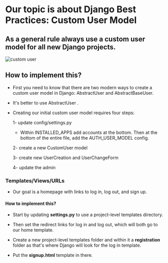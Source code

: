 # Our topic is about Django Best Practices: Custom User Model

## As a general rule always use a custom user model for all new Django projects.


![custom user](https://www.geekinsta.com/content/images/2021/03/create-custom-django-user-model.jpg)


## How to implement this?

- First you need to know that there are two modern ways to create a custom user model in Django: AbstractUser and AbstractBaseUser.
 
- It's better to use AbstractUser .

- Creating our initial custom user model requires four steps:

    1- update config/settings.py

     - Within INSTALLED_APPS add accounts at the bottom. Then at the bottom of the entire file, add the AUTH_USER_MODEL config.

    2- create a new CustomUser model

    3- create new UserCreation and UserChangeForm

    4- update the admin



### Templates/Views/URLs

- Our goal is a homepage with links to log in, log out, and sign up.

#### How to implement this?

- Start by updating **settings.py** to use a project-level templates directory.

- Then set the redirect links for log in and log out, which will both go to our home template.

- Create a new project-level templates folder and within it a **registration** folder as that's where Django will look for the log in template.

- Put the **signup.html** template in there.